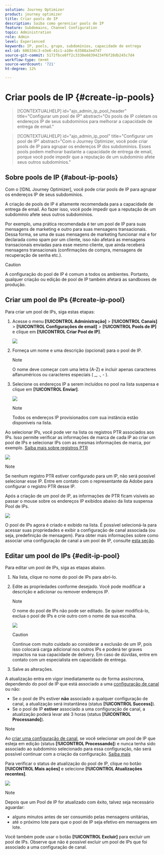 ```yaml
---
solution: Journey Optimizer
product: journey optimizer
title: Criar pools de IP
description: Saiba como gerenciar pools de IP
feature: Subdomains, Channel Configuration
topic: Administration
role: Admin
level: Experienced
keywords: IP, pools, grupo, subdomínios, capacidade de entrega
exl-id: 606334c3-e3e6-41c1-a10e-63508a3ed747
source-git-commit: 5172fbce0ff2c3330e68394234f6f28db245c7d4
workflow-type: tm+mt
source-wordcount: '721'
ht-degree: 12%

---
```


# Criar pools de IP {#create-ip-pools}

>[!CONTEXTUALHELP]
>id="ajo_admin_ip_pool_header"
>title="Configurar um pool de IP"
>abstract="Os pools de IP coletam os endereços IP de seus subdomínios para melhorar a capacidade de entrega de email."

>[!CONTEXTUALHELP]
>id="ajo_admin_ip_pool"
>title="Configurar um pool de IP"
>abstract="Com o Journey Optimizer, você pode criar pools de IP para agrupar os endereços IP dos subdomínios. Esses pools podem melhorar bastante a capacidade de entrega de email, porque você pode impedir que a reputação de um subdomínio afete seus outros subdomínios."

## Sobre pools de IP {#about-ip-pools}

Com o [!DNL Journey Optimizer], você pode criar pools de IP para agrupar os endereços IP de seus subdomínios.

A criação de pools de IP é altamente recomendada para a capacidade de entrega de email. Ao fazer isso, você pode impedir que a reputação de um subdomínio afete seus outros subdomínios.

Por exemplo, uma prática recomendada é ter um pool de IP para suas mensagens de marketing e outro para suas mensagens transacionais. Dessa forma, se uma de suas mensagens de marketing funcionar mal e for declarada como spam por um cliente, isso não afetará as mensagens transacionais enviadas para esse mesmo cliente, que ainda receberá mensagens transacionais (confirmações de compra, mensagens de recuperação de senha etc.).

>[!CAUTION]
>
>A configuração do pool de IP é comum a todos os ambientes. Portanto, qualquer criação ou edição de pool de IP também afetará as sandboxes de produção.

## Criar um pool de IPs {#create-ip-pool}

Para criar um pool de IPs, siga estas etapas:

1. Acesse o menu **[!UICONTROL Administração]** > **[!UICONTROL Canais]** > **[!UICONTROL Configurações de email]** > **[!UICONTROL Pools de IP]** e clique em **[!UICONTROL Criar Pool de IP]**.

   ![](assets/ip-pool-create.png)

1. Forneça um nome e uma descrição (opcional) para o pool de IP.

   >[!NOTE]
   >
   >O nome deve começar com uma letra (A-Z) e incluir apenas caracteres alfanuméricos ou caracteres especiais ( _, ., - ).

1. Selecione os endereços IP a serem incluídos no pool na lista suspensa e clique em **[!UICONTROL Enviar]**.

   ![](assets/ip-pool-config.png)

   >[!NOTE]
   >
   >Todos os endereços IP provisionados com sua instância estão disponíveis na lista.

Ao selecionar IPs, você pode ver na lista os registros PTR associados aos IPs. Isso permite verificar as informações de marca de cada IP ao criar um pool de IPs e selecionar IPs com as mesmas informações de marca, por exemplo. [Saiba mais sobre registros PTR](ptr-records.md)

![](assets/ip-pool-ptr-record.png)

>[!NOTE]
>
>Se nenhum registro PTR estiver configurado para um IP, não será possível selecionar esse IP. Entre em contato com o representante da Adobe para configurar o registro PTR desse IP.<!--Now this only happens when first subdomain delegated to Adobe is with CNAME method.-->

Após a criação de um pool de IP, as informações de PTR ficam visíveis ao passar o mouse sobre os endereços IP exibidos abaixo da lista suspensa Pool de IPs.

![](assets/ip-pool-ptr-record-tooltip.png)

O pool de IPs agora é criado e exibido na lista. É possível selecioná-la para acessar suas propriedades e exibir a configuração de canal associada (ou seja, predefinição de mensagem). Para obter mais informações sobre como associar uma configuração de canal a um pool de IP, consulte [esta seção](channel-surfaces.md).

## Editar um pool de IPs {#edit-ip-pool}

Para editar um pool de IPs, siga as etapas abaixo.

1. Na lista, clique no nome do pool de IPs para abri-lo.

1. Edite as propriedades conforme desejado. Você pode modificar a descrição e adicionar ou remover endereços IP.

   >[!NOTE]
   >
   >O nome do pool de IPs não pode ser editado. Se quiser modificá-lo, exclua o pool de IPs e crie outro com o nome de sua escolha.

   ![](assets/ip-pool-edit.png)

   >[!CAUTION]
   >
   >Continue com muito cuidado ao considerar a exclusão de um IP, pois isso colocará carga adicional nos outros IPs e poderá ter graves impactos na sua capacidade de delivery. Em caso de dúvidas, entre em contato com um especialista em capacidade de entrega.

1. Salve as alterações.

A atualização entra em vigor imediatamente ou de forma assíncrona, dependendo do pool de IP que está associado a uma [configuração de canal](channel-surfaces.md) ou não:

* Se o pool de IPs estiver **não** associado a qualquer configuração de canal, a atualização será instantânea (status **[!UICONTROL Success]**).
* Se o pool de IP **estiver** associado a uma configuração de canal, a atualização poderá levar até 3 horas (status **[!UICONTROL Processando]**).

>[!NOTE]
>
>Ao [criar uma configuração de canal](channel-surfaces.md#create-channel-surface), se você selecionar um pool de IP que esteja em edição (status **[!UICONTROL Processando]**) e nunca tenha sido associado ao subdomínio selecionado para essa configuração, não será possível continuar com a criação da configuração. [Saiba mais](channel-surfaces.md#subdomains-and-ip-pools)

Para verificar o status de atualização do pool de IP, clique no botão **[!UICONTROL Mais ações]** e selecione **[!UICONTROL Atualizações recentes]**.

![](assets/ip-pool-recent-update.png)

>[!NOTE]
>
>Depois que um Pool de IP for atualizado com êxito, talvez seja necessário aguardar:
>* alguns minutos antes de ser consumido pelas mensagens unitárias,
>* até o próximo lote para que o pool de IP seja efetivo em mensagens em lote.

Você também pode usar o botão **[!UICONTROL Excluir]** para excluir um pool de IPs. Observe que não é possível excluir um pool de IPs que foi associado a uma configuração de canal.

